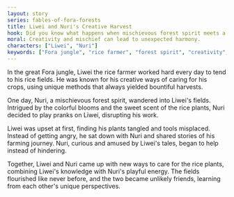 ```yaml
---
layout: story
series: fables-of-fora-forests
title: Liwei and Nuri's Creative Harvest
hook: Did you know what happens when mischievous forest spirit meets a creative rice farmer?
moral: Creativity and mischief can lead to unexpected harmony.
characters: ["Liwei", "Nuri"]
keywords: ["Fora jungle", "rice farmer", "forest spirit", "creativity", "mischief", "harmony", "bountiful harvest", "unique methods", "playful energy", "unlikely friends"]
---
```


In the great Fora jungle, Liwei the rice farmer worked hard every day to tend to his rice fields. He was known for his creative ways of caring for his crops, using unique methods that always yielded bountiful harvests.

One day, Nuri, a mischievous forest spirit, wandered into Liwei's fields. Intrigued by the colorful blooms and the sweet scent of the rice plants, Nuri decided to play pranks on Liwei, disrupting his work.

Liwei was upset at first, finding his plants tangled and tools misplaced. Instead of getting angry, he sat down with Nuri and shared stories of his farming journey. Nuri, curious and amused by Liwei's tales, began to help instead of hindering.

Together, Liwei and Nuri came up with new ways to care for the rice plants, combining Liwei's knowledge with Nuri's playful energy. The fields flourished like never before, and the two became unlikely friends, learning from each other's unique perspectives.
